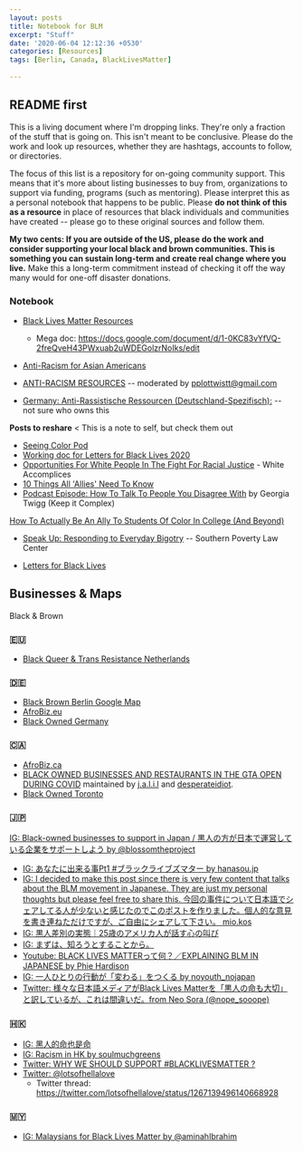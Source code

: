 ```yaml
---
layout: posts
title: Notebook for BLM
excerpt: "Stuff"
date: '2020-06-04 12:12:36 +0530'
categories: [Resources]
tags: [Berlin, Canada, BlackLivesMatter]
    
---
```

## README first
This is a living document where I'm dropping links. They're only a fraction of the stuff that is going on. This isn't meant to be conclusive. Please do the work and look up resources, whether they are hashtags, accounts to follow, or directories. 

The focus of this list is a repository for on-going community support. This means that it's more about listing businesses to buy from, organizations to support via funding, programs (such as mentoring). Please interpret this as a personal notebook that happens to be public. Please **do not think of this as a resource** in place of resources that black individuals and communities have created -- please go to these original sources and follow them.

**My two cents: If you are outside of the US, please do the work and consider supporting your local black and brown communities. This is something you can sustain long-term and create real change where you live.** Make this a long-term commitment instead of checking it off the way many would for one-off disaster donations.

### Notebook
- [Black Lives Matter Resources](https://blacklivesmatters.carrd.co/#)
	- Mega doc: https://docs.google.com/document/d/1-0KC83vYfVQ-2freQveH43PWxuab2uWDEGolzrNoIks/edit
- [Anti-Racism for Asian Americans](https://docs.google.com/document/u/0/d/1fgWyOsA4ardbMxcivlK1UNYG6GxNOYeU88RUdj2kBGI/mobilebasic?fbclid=IwAR19vrSD6WGc6Gg7Jile4Y1E_WXunFR3Me3mRGLy1Srcp7S3JjOPhbaoG14)

- [ANTI-RACISM RESOURCES](https://docs.google.com/document/d/1ko1dRVSUtpDntIZ5SrewALLhcMDuhe69Om31oOHIkh8/preview?pru=AAABcplr9uM%2AJk4C6YtsYR3pbeSjeKaY9A&fbclid=IwAR3eNWT13dPB0jbqYIQJplO521FwjjOED4W81KO0XVQOq_662dDHmbH33Ng) -- moderated by pplottwistt@gmail.com 
- [Germany: Anti-Rassistische Ressourcen (Deutschland-Spezifisch):](https://docs.google.com/document/d/1nSpFHaa9SqWQ0er731QPwcq-sei_mo4sGzkBX2SWBpM/edit?fbclid=IwAR3Jd6XhiQNDtPE6Do-cnlnijZeRfjerz-Bq92yQJQzHHBz_yJT6qq9C5Ng) -- not sure who owns this

**Posts to reshare** < This is a note to self, but check them out
- [Seeing Color Pod](https://www.facebook.com/seeingcolorpod/posts/625271698338910)
- [Working doc for Letters for Black Lives 2020](https://docs.google.com/document/d/1jAW1PThiyP6KZiUUro4cD-xI6eOMWByig6DYF7X_bHs/preview)
- [Opportunities For White People In The Fight For Racial Justice](https://www.whiteaccomplices.org) - White Accomplices
- [10 Things All 'Allies' Need To Know](https://everydayfeminism.com/2013/11/things-allies-need-to-know/)
- [Podcast Episode: How To Talk To People You Disagree With](https://m.soundcloud.com/user-684352380/how-to-talk-to-people-you-disagree-with-episode-1) by Georgia Twigg (Keep it Complex)

[How To Actually Be An Ally To Students Of Color In College (And Beyond)](https://www.bustle.com/articles/123643-how-to-actually-be-an-ally-to-students-of-color-on-college-campuses-and-beyond)
- [Speak Up: Responding to Everyday Bigotry](https://www.splcenter.org/20150125/speak-responding-everyday-bigotry) -- Southern Poverty Law Center

- [Letters for Black Lives](https://docs.google.com/document/d/1jAW1PThiyP6KZiUUro4cD-xI6eOMWByig6DYF7X_bHs/mobilebasic)

## Businesses & Maps
Black & Brown 

### 🇪🇺
- [Black Queer & Trans Resistance Netherlands](https://www.facebook.com/BQTRESISTANCENL/posts/3386542124690600) 

### 🇩🇪
- [Black Brown Berlin Google Map](https://www.google.com/maps/d/u/0/viewer?mid=1BuLGJmsacdyZJWmCmKN-y6Jh6HSHU3vh&shorturl=1&ll=52.50392983724355%2C13.36305430000003&z=12)
- [AfroBiz.eu](https://www.afrobiz.eu/) 
- [Black Owned Germany](https://www.instagram.com/blackownedgermany/?fbclid=IwAR1GledAhC_XyZlLjP4rOsPug76I6ZtK4d5ASWTkrakrcsqwpvBJCfOoq34)

### 🇨🇦
- [AfroBiz.ca](https://www.afrobiz.ca)
- [BLACK OWNED BUSINESSES AND RESTAURANTS IN THE GTA OPEN DURING COVID](https://docs.google.com/document/d/10l7NItyZUoNroE4iLePGn5GAvSuQ7KW5IK4XmOcDSTI/mobilebasic) maintained by [j.a.l.i.l](https://www.instagram.com/j.a.l.i.l/) and [desperateidiot](https://www.instagram.com/desperateidiot/?hl=en).
- [Black Owned Toronto](https://www.instagram.com/blackowned.to/)

### 🇯🇵
[IG: Black-owned businesses to support in Japan / 黒人の方が日本で運営している企業をサポートしよう by @blossomtheproject](https://www.instagram.com/p/CBHYqcuDxbg/?igshid=yhr5saouqdfc)
- [IG: あなたに出来る事Pt1
#ブラックライブズマター by hanasou.jp](https://www.instagram.com/p/CA7g-b1BoBJ/?igshid=wjwfusmn3p0d)
- [IG: I decided to make this post since there is very few content that talks about the BLM movement in Japanese. They are just my personal thoughts but please feel free to share this.
今回の事件について日本語でシェアしてる人が少ないと感じたのでこのポストを作りました。個人的な意見を書き連ねただけですが、ご自由にシェアして下さい。 mio.kos](https://www.instagram.com/p/CA-IXFeAYkF/?igshid=tl427mnpug3a)
- [IG: 黒人差別の実態｜25歳のアメリカ人が話す心の叫び](https://www.instagram.com/tv/CA8K_20HiVg/?igshid=78no0zhqr2um)
- [IG: まずは、知ろうとすることから。](https://www.instagram.com/p/CA_2JBhpf3G/)
- [Youtube: BLACK LIVES MATTERって何？／EXPLAINING BLM IN JAPANESE by Phie Hardison](https://m.youtube.com/watch?v=6paXy2QDJSA&feature=youtu.be)
- [IG: 一人ひとりの行動が「変わる」をつくる by noyouth_nojapan](https://www.instagram.com/p/CA-JtF5hFAQ/?igshid=165vpc9z8t45y)
- [Twitter: 様々な日本語メディアがBlack Lives Matterを「黒人の命も大切」と訳しているが、これは間違いだ。from Neo Sora (@nope_sooope)](https://twitter.com/nope_sooope/status/1268221680629035008?s=21)


### 🇭🇰
- [IG: 黑人的命也是命](https://www.instagram.com/p/CA4kgJTArTi/)
- [IG: Racism in HK by soulmuchgreens](https://www.instagram.com/p/CA7Y9XsHsPL/?igshid=16xdz7yxr7osn)
- [Twitter: WHY WE SHOULD SUPPORT #BLACKLIVESMATTER
?](https://twitter.com/HKSUPP0RT/status/1266633475760611328)
- [Twitter: @lotsofhellalove](https://twitter.com/lotsofhellalove)
	- Twitter thread: https://twitter.com/lotsofhellalove/status/1267139496140668928

###  🇲🇾
- [IG: Malaysians for Black Lives Matter by @aminahIbrahim](https://www.instagram.com/p/CA9OqRXJbtM/)

